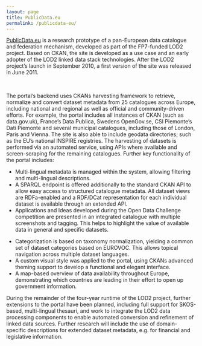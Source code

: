 ```yaml
---
layout: page
title: PublicData.eu
permalink: /publicdata-eu/
---
```


<a href="http://publicdata.eu/" title="Go to publicdata.eu">PublicData.eu</a> is a research prototype of a pan-European data catalogue and federation mechanism, developed as part of the FP7-funded LOD2 project. Based on CKAN, the site is developed as a use case and an early adopter of the LOD2 linked data stack technologies. After the LOD2 project’s launch in September 2010, a first version of the site was released in June 2011.

<div class="screenshots" title="Screenshots of publicdata.eu">
  <img src="http://ckan.org/files/2011/10/Screen-Shot-2011-10-24-at-17.24.17.png" alt="" class="screenshot" />
  <img src="http://ckan.org/files/2011/10/Screen-Shot-2011-10-24-at-17.25.16.png" alt="" class="screenshot" />
  <img src="http://ckan.org/files/2011/10/Screen-Shot-2011-10-24-at-17.25.16.png" alt="" class="screenshot" />
</div>

The portal’s backend uses CKANs harvesting framework to retrieve, normalize and convert dataset metadata from 25 catalogues across Europe, including national and regional as well as official and community-driven efforts. For example, the portal includes all instances of CKAN (such as data.gov.uk), France’s Data Publica, Swedens OpenGov.se, CSI Piemonte’s Dati Piemonte and several municipal catalogues, including those of London, Paris and Vienna. The site is also able to include geodata directories; such as the EU’s national INSPIRE registries. The harvesting of datasets is performed via an automated service, using APIs where available and screen-scraping for the remaining catalogues. Further key functionality of the portal includes:
<ul>
	<li>Multi-lingual metadata is managed within the system, allowing filtering and multi-lingual descriptions.</li>
	<li>A SPARQL endpoint is offered additionally to the standard CKAN API to allow easy access to structured catalogue metadata. All dataset views are RDFa-enabled and a RDF/DCat representation for each individual dataset is available through an extended API.</li>
	<li>Applications and Ideas developed during the Open Data Challenge competition are presented in an integrated catalogue with multiple screenshots and tagging. This helps to highlight the value of available data in general and specific datasets.</li>
</ul>

<ul>
	<li>Categorization is based on taxonomy normalization, yielding a common set of dataset categories based on EUROVOC. This allows topical navigation across multiple dataset languages.</li>
	<li>A custom visual style was applied to the portal, using CKANs advanced theming support to develop a functional and elegant interface.</li>
	<li>A map-based overview of data availability throughout Europe, demonstrating which countries are leading in their effort to open up government information.</li>
</ul>
During the remainder of the four-year runtime of the LOD2 project, further extensions to the portal have been planned, including full support for SKOS-based, multi-lingual thesauri, and work to integrate the LOD2 data processing components to enable automated conversion and refinement of linked data sources. Further research will include the use of domain-specific descriptions for extended dataset metadata, e.g. for financial and legislative information.
